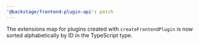 ```yaml
---
'@backstage/frontend-plugin-api': patch
---
```


The extensions map for plugins created with `createFrontendPlugin` is now sorted alphabetically by ID in the TypeScript type.
